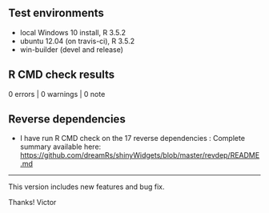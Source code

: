## Test environments

* local Windows 10 install, R 3.5.2
* ubuntu 12.04 (on travis-ci), R 3.5.2
* win-builder (devel and release)

## R CMD check results

0 errors | 0 warnings | 0 note


## Reverse dependencies

* I have run R CMD check on the 17 reverse dependencies : 
  Complete summary available here: https://github.com/dreamRs/shinyWidgets/blob/master/revdep/README.md

-------

This version includes new features and bug fix.

Thanks!
Victor
